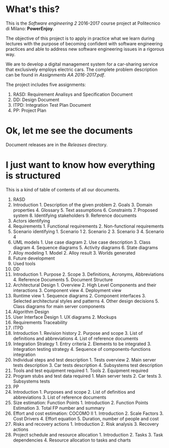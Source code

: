 # What's this?

This is the *Software engineering 2* 2016-2017 course project at Politecnico di Milano: **PowerEnjoy**.

The objective of this project is to apply in practice what we learn during lectures with the purpose of becoming confident with software engineering practices and able to address new software engineering issues in a rigorous way.

We are to develop a digital management system for a car-sharing service that exclusively employs electric cars.
The complete problem description can be found in *Assignments AA 2016-2017.pdf*.

The project includes five assignments:

1. RASD: Requirement Analisys and Specification Document
2. DD: Design Document
3. ITPD: Integration Test Plan Document
4. PP: Project Plan

# Ok, let me see the documents

Document releases are in the *Releases* directory.

# I just want to know how everything is structured

This is a kind of table of contents of all our documents.

1. RASD
  1. Introduction
    1. Description of the given problem
    2. Goals
    3. Domain properties
    4. Glossary
    5. Text assumptions
    6. Constraints
    7. Proposed system
    8. Identifying stakeholders
    9. Reference documents
  2. Actors identifying
  3. Requirements
    1. Functional requirements
    2. Non-functional requirements
  4. Scenario identifying
    1. Scenario 1
    2. Scenario 2
    3. Scenario 3
    4. Scenario 4
  5. UML models
    1. Use case diagram
    2. Use case description
    3. Class diagram
    4. Sequence diagrams
    5. Activity diagrams
    6. State diagrams
  6. Alloy modeling
    1. Model
    2. Alloy result
    3. Worlds generated
  7. Future development
  8. Used tools
2. DD
  1. Introduction
    1. Purpose
    2. Scope
    3. Definitions, Acronyms, Abbreviations
    4. Reference Documents
    5. Document Structure
  2. Architectural Design
    1. Overview
    2. High Level Components and their interactions
    3. Component view
    4. Deployment view
  3. Runtime view
    1. Sequence diagrams
    2. Component interfaces
    3. Selected architectural styles and patterns
    4. Other design decisions
    5. Class diagrams for main server components
  4. Algorithm Design
  5. User Interface Design
    1. UX diagrams
    2. Mockups
  6. Requirements Traceability
3. ITPD
  1. Introduction
    1. Revision history
    2. Purpose and scope
    3. List of definitions and abbreviations
    4. List of reference documents
  2. Integration Strategy
    1. Entry criteria
    2. Elements to be integrated
    3. Integration testing strategy
    4. Sequence of components-functions integration
  3. Individual steps and test description
    1. Tests overview
    2. Main server tests description
    3. Car tests description
    4. Subsystems test description
  4. Tools and test equipment required
    1. Tools
    2. Equipment required
  5. Program stubs and test data required
    1. Main server tests
    2. Car tests
    3. Subsystems tests
4. PP
  1. Introduction
    1. Purposes and scope
    2. List of definitios and abbreviations
    3. List of reference documents
  2. Size estimation: Function Points
    1. Introduction
    2. Function Points Estimation
    3. Total FP number and summary
  3. Effort and cost estimation: COCOMO II
    1. Introduction
    2. Scale Factors
    3. Cost Drivers
    4. Effort equation
    5. Duration, number of people and cost
  4. Risks and recovery actions
    1. Introduction
    2. Risk analysis
    3. Recovery actions
  5. Project schedule and resource allocation
    1. Introduction
    2. Tasks
    3. Task dependencies
    4. Resource allocation to tasks and charts
